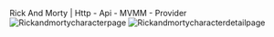 Rick And Morty | Http - Api - MVMM - Provider
![Rickandmortycharacterpage](https://github.com/turkan-risvan/FilmCharacter/assets/78659151/534af208-4c7a-485b-9a0a-c1e7b508e0ea)
![Rickandmortycharacterdetailpage](https://github.com/turkan-risvan/FilmCharacter/assets/78659151/82dc8c9e-3f4c-4e9d-8ef3-942ccd24eafa)
